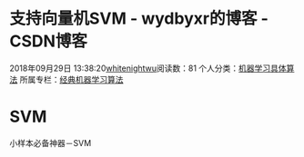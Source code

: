 # 支持向量机SVM - wydbyxr的博客 - CSDN博客
2018年09月29日 13:38:20[whitenightwu](https://me.csdn.net/wydbyxr)阅读数：81
个人分类：[机器学习具体算法](https://blog.csdn.net/wydbyxr/article/category/7945743)
所属专栏：[经典机器学习算法](https://blog.csdn.net/column/details/28812.html)
# SVM
小样本必备神器－SVM
